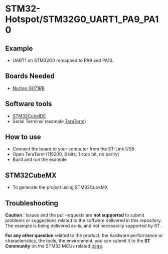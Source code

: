 # STM32-Hotspot/STM32G0_UART1_PA9_PA10

## Example

* UART1 on STM32G0 remapped to PA9 and PA10.

## Boards Needed

  * [Nucleo G071RB](https://www.st.com/en/evaluation-tools/nucleo-g071rb.html)

## Software tools
* [STM32CubeIDE](https://www.st.com/stm32cubeide)
* Serial Terminal (example [TeraTerm](http://www.teraterm.org/))

## How to use
* Connect the board to your computer from the ST-Link USB
* Open TeraTerm (115200, 8 bits, 1 stop bit, no parity)
* Build and run the example

## STM32CubeMX
* To generate the project using STM32CubeMX

## Troubleshooting

**Caution** : Issues and the pull-requests are **not supported** to submit problems or suggestions related to the software delivered in this repository. The example is being delivered as-is, and not necessarily supported by ST.

**For any other question** related to the product, the hardware performance or characteristics, the tools, the environment, you can submit it to the **ST Community** on the STM32 MCUs related [page](https://community.st.com/s/topic/0TO0X000000BSqSWAW/stm32-mcus).



